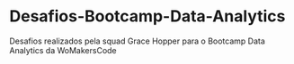 # Desafios-Bootcamp-Data-Analytics
Desafios realizados pela squad Grace Hopper para o Bootcamp Data Analytics da WoMakersCode
